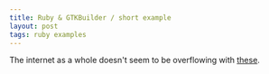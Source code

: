 ```yaml
---
title: Ruby & GTKBuilder / short example 
layout: post
tags: ruby examples 
---
```


The internet as a whole doesn't seem to be overflowing with [these](https://gist.github.com/Kiirani/2db1b3d715ab15a1ae48).

<script src="https://gist.github.com/Kiirani/2db1b3d715ab15a1ae48.js">

</script>
